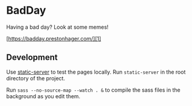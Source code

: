 # BadDay
Having a bad day? Look at some memes!

[https://badday.prestonhager.com/][1]

## Development

Use [static-server][2] to test the pages locally.
Run `static-server` in the root directory of the project.

Run `sass --no-source-map --watch . &` to compile the sass files in the background as you edit them.

[1]: https://badday.prestonhager.com/
[2]: https://www.npmjs.com/package/static-server
